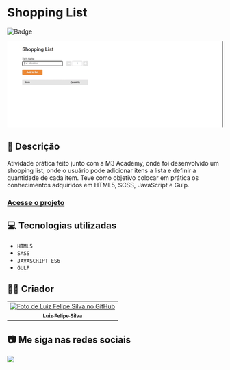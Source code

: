# Shopping List
![Badge](http://img.shields.io/static/v1?label=STATUS&message=CONCLUIDO&color=GREEN&style=for-the-badge)

<img src="https://github.com/luizfelipe9627/shopping-list/blob/main/src/assets/apresentacao.gif" alt="Apresentação da atividade">

## 📄 Descrição

Atividade prática feito junto com a M3 Academy, onde foi desenvolvido um shopping list, onde o usuário pode adicionar itens a lista e definir a quantidade de cada item. Teve como objetivo colocar em prática os conhecimentos adquiridos em HTML5, SCSS, JavaScript e Gulp.

### <a href="https://luizfelipe9627-shopping-list.netlify.app">Acesse o projeto</a>

## 💻 Tecnologias utilizadas

- ``HTML5``
- ``SASS``
- ``JAVASCRIPT ES6``
- ``GULP``

## 🧑‍💻 Criador

<table>
  <tr>
    <td align="center">
      <a href="https://github.com/luizfelipe9627">
        <img src="https://github.com/luizfelipe9627.png" width="100px;" alt="Foto de Luiz Felipe Silva no GitHub"/><br>
        <sub>
          <b>Luiz Felipe Silva</b>
        </sub>
      </a>
    </td>
  </tr>
</table>

## 📷 Me siga nas redes sociais<br>

<p align="left">
  <a href="https://www.linkedin.com/in/luizfelipe9627/" target="_blank"><img src="https://img.shields.io/badge/-LinkedIn-%230077B5?style=for-the-badge&logo=linkedin&logoColor=white"></a>
</p>

